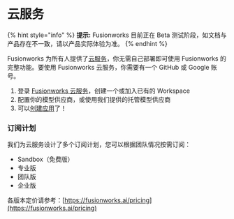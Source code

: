 # 云服务

{% hint style="info" %}
**提示:** Fusionworks 目前正在 Beta 测试阶段，如文档与产品存在不一致，请以产品实际体验为准。
{% endhint %}

Fusionworks 为所有人提供了[云服务](http://cloud.fusionworks.ai)，你无需自己部署即可使用 Fusionworks 的完整功能。要使用 Fusionworks 云服务，你需要有一个 GitHub 或 Google 账号。

1. 登录 [Fusionworks 云服务](https://cloud.fusionworks.ai)，创建一个或加入已有的 Workspace
2. 配置你的模型供应商，或使用我们提供的托管模型供应商
3. 可以[创建应用](../guides/application\_orchestrate/creating-an-application.md)了！

### 订阅计划

我们为云服务设计了多个订阅计划，您可以根据团队情况按需订阅：

* Sandbox（免费版）
* 专业版
* 团队版
* 企业版

各版本定价请参考：[https://fusionworks.ai/pricing](https://fusionworks.ai/pricing)
